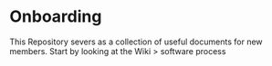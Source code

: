 # Onboarding
This Repository severs as a collection of useful documents for new members. Start by looking at the Wiki > software process 
